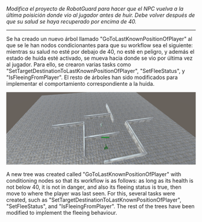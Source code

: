 _Modifica el proyecto de RobotGuard para hacer que el NPC vuelva a la última poisición donde vio al jugador antes de huir. Debe volver después de que su salud se haya recuperado por encima de 40._

---

Se ha creado un nuevo árbol llamado "GoToLastKnownPositionOfPlayer" al que se le han nodos condicionantes para que su workflow sea el siguiente: mientras su salud no esté por debajo de 40, no esté en peligro, y además el estado de huida esté activado, se mueva hacia donde se vio por última vez al jugador. Para ello, se crearon varias tasks como "SetTargetDestinationToLastKnownPositionOfPlayer", "SetFleeStatus", y "IsFleeingFromPlayer". El resto de árboles han sido modificados para implementar el comportamiento correspondiente a la huida. 

![](/gif.gif)

A new tree was created called "GoToLastKnownPositionOfPlayer" with conditioning nodes so that its workflow is as follows: as long as its health is not below 40, it is not in danger, and also its fleeing status is true, then move to where the player was last seen. For this, several tasks were created, such as "SetTargetDestinationToLastKnownPositionOfPlayer", "SetFleeStatus", and "IsFleeingFromPlayer". The rest of the trees have been modified to implement the fleeing behaviour.
